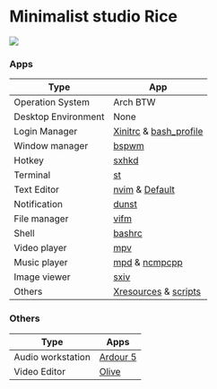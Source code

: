 # Minimalist studio Rice

![](https://www.westernhills-music.com/wp-content/uploads/2018/03/music-staff_b1d89oyes__F0000.png)

### Apps
Type | App |
------ | ------ |
Operation System | Arch BTW |
Desktop Environment | None |
Login Manager | [Xinitrc](https://github.com/TecPr0gr4mm3r/dotfiles/blob/master/files/.xinitrc) & [bash_profile](https://github.com/TecPr0gr4mm3r/dotfiles/blob/master/files/.profile) |
Window manager | [bspwm](https://github.com/TecPr0gr4mm3r/dotfiles/blob/master/files/bspwmrc)
Hotkey| [sxhkd](https://github.com/TecPr0gr4mm3r/dotfiles/blob/master/files/sxhkdrc)
Terminal | [st](https://github.com/TecPr0gr4mm3r/dotfiles/tree/master/suckless/st) |
Text Editor | [nvim](https://github.com/TecPr0gr4mm3r/dotfiles/blob/master/files/init.vim) & [Default](https://github.com/TecPr0gr4mm3r/dotfiles/blob/master/files/Default.vifm)|
Notification | [dunst](https://github.com/TecPr0gr4mm3r/dotfiles/blob/master/files/dunstrc) |
File manager | [vifm](https://github.com/TecPr0gr4mm3r/dotfiles/blob/master/files/vifmrc) |
Shell | [bashrc](https://github.com/TecPr0gr4mm3r/dotfiles/blob/master/files/.bashrc) |
Video player | [mpv](https://github.com/TecPr0gr4mm3r/dotfiles/blob/master/files/mpv.conf) |
Music player | [mpd](https://github.com/TecPr0gr4mm3r/dotfiles/blob/master/files/mpd.conf) & [ncmpcpp](https://github.com/TecPr0gr4mm3r/dotfiles/blob/master/files/ncmpcpp) |
Image viewer | [sxiv](https://github.com/TecPr0gr4mm3r/dotfiles/blob/master/config/sxiv/exec/key-handler) |
Others | [Xresources](https://github.com/TecPr0gr4mm3r/dotfiles/blob/master/files/sxiv.conf) & [scripts](https://github.com/TecPr0gr4mm3r/dotfiles/tree/master/exts)|

### Others
Type | Apps
-|-
Audio workstation | [Ardour 5](https://ardour.org/)
Video Editor| [Olive](https://github.com/olive-editor/olive)
